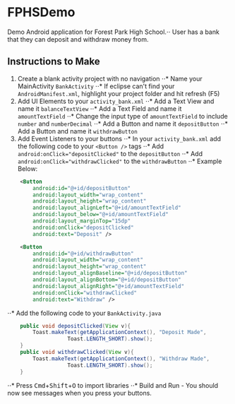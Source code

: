 FPHSDemo
========

Demo Android application for Forest Park High School.⋅⋅
User has a bank that they can deposit and withdraw money from. 

## Instructions to Make
1. Create a blank activity project with no navigation
⋅⋅* Name your MainActivity `BankActivity`
⋅⋅* If eclipse can't find your `AndroidManifest.xml`, highlight your project folder and hit refresh (F5)
2. Add UI Elements to your `activity_bank.xml`
⋅⋅* Add a Text View and name it `balanceTextView`
⋅⋅* Add a Text Field and name it `amountTextField`
⋅⋅* Change the input type of `amountTextField` to include `number` and `numberDecimal`
⋅⋅* Add a Button and name it `depositButton`
⋅⋅* Add a Button and name it `withdrawButton`
3. Add Event Listeners to your buttons
⋅⋅* In your `activity_bank.xml` add the following code to your `<Button />` tags
⋅⋅* Add `android:onClick="depositClicked"` to the `depositButton`
⋅⋅* Add `android:onClick="withdrawClicked"` to the `withdrawButton`
⋅⋅* Example Below:
```xml
    <Button
        android:id="@+id/depositButton"
        android:layout_width="wrap_content"
        android:layout_height="wrap_content"
        android:layout_alignLeft="@+id/amountTextField"
        android:layout_below="@+id/amountTextField"
        android:layout_marginTop="15dp"
        android:onClick="depositClicked"
        android:text="Deposit" />

    <Button
        android:id="@+id/withdrawButton"
        android:layout_width="wrap_content"
        android:layout_height="wrap_content"
        android:layout_alignBaseline="@+id/depositButton"
        android:layout_alignBottom="@+id/depositButton"
        android:layout_alignRight="@+id/amountTextField"
        android:onClick="withdrawClicked"
        android:text="Withdraw" />
```
⋅⋅* Add the following code to your `BankActivity.java`
```java
	public void depositClicked(View v){
		Toast.makeText(getApplicationContext(), "Deposit Made",
				   Toast.LENGTH_SHORT).show();
	}
	public void withdrawClicked(View v){
		Toast.makeText(getApplicationContext(), "Withdraw Made",
				   Toast.LENGTH_SHORT).show();
	}
```
⋅⋅* Press <kbd>Cmd</kbd>+<kbd>Shift</kbd>+<kbd>O</kbd> to import libraries
⋅⋅* Build and Run - You should now see messages when you press your buttons. 

